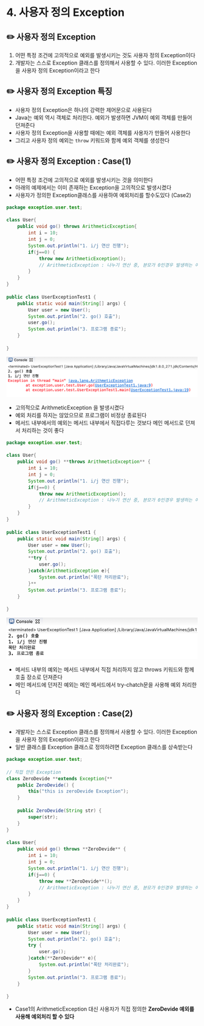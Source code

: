 # 4. 사용자 정의 Exception

## ✏️  사용자 정의 Exception

1. 어떤 특정 조건에 고의적으로 예외를 발생시키는 것도 사용자 정의 Exception이다
2. 개발자는 스스로 Exception 클래스를 정의해서 사용할 수 있다. 이러한 Exception을 사용자 정의 Exception이라고 한다

## ✏️  사용자 정의 Exception 특징

- 사용자 정의 Exception은 하나의 강력한 제어문으로 사용된다
- Java는 예외 역시 객체로 처리한다. 예외가 발생하면 JVM이 예외 객체를 만들어 던져준다
- 사용자 정의 Exception을 사용할 때에는 예외 객체를 사용자가 만들어 사용한다
- 그리고 사용자 정의 예외는  `throw` 키워드와 함께 예외 객체를 생성한다

## ✏️  사용자 정의 Exception : Case(1)

- 어떤 특정 조건에 고의적으로 예외를 발생시키는 것을 의미한다
- 아래의 예제에서는 이미 존재하는 Exception을 고의적으로 발생시켰다
- 사용자가 정의한 Exception클래스를 사용하여 예외처리를 할수도있다 (Case2)

```java
package exception.user.test;

class User{
	public void go() throws ArithmeticException{
		int i = 10;
		int j = 0;
		System.out.println("1. i/j 연산 진행");
		if(j==0) {
			throw new ArithmeticException();
			// ArithmeticException : 나누기 연산 중, 분모가 0인경우 발생하는 예외 
		}
	}
}

public class UserExceptionTest1 {
	public static void main(String[] args) {
		User user = new User();
		System.out.println("2. go() 호출");
		user.go();
		System.out.println("3. 프로그램 종료");
	}

}
```

![image](img/04-1.png)

- 고의적으로 ArithmeticException 을 발생시켰다
- 예외 처리를 하지는 않았으므로 프로그램이 비정상 종료된다
- 메서드 내부에서의 예외는 메서드 내부에서 직접다루는 것보다 메인 메서드로 던져서 처리하는 것이 좋다

```java
package exception.user.test;

class User{
	public void go() **throws ArithmeticException** {
		int i = 10;
		int j = 0;
		System.out.println("1. i/j 연산 진행");
		if(j==0) {
			throw new ArithmeticException();
			// ArithmeticException : 나누기 연산 중, 분모가 0인경우 발생하는 예외 
		}
	}
}

public class UserExceptionTest1 {
	public static void main(String[] args) {
		User user = new User();
		System.out.println("2. go() 호출");
		**try {
			user.go();			
		}catch(ArithmeticException e){
			System.out.println("폭탄 처리완료");
		}**
		System.out.println("3. 프로그램 종료");
	}

}
```

![image](img/04-2.png)

- 메서드 내부의 예외는 메서드 내부에서 직접 처리하지 않고 throws 키워드와 함께 호출 장소로 던져준다
- 메인 메서드에 던저진 예외는 메인 메서드에서 try-chatch문을 사용해 예외 처리한다

## ✏️  사용자 정의 Exception : Case(2)

- 개발자는 스스로 Exception 클래스를 정의해서 사용할 수 있다. 이러한 Exception을 사용자 정의 Exception이라고 한다
- 일반 클래스를 Exception 클래스로 정의하려면 Exception 클래스를 상속받는다

```java
package exception.user.test;

// 직접 만든 Exception 
class ZeroDevide **extends Exception{**
	public ZeroDevide() {
		this("this is zeroDevide Exception");
	}
	
	public ZeroDevide(String str) {
		super(str);
	}
}

class User{
	public void go() throws **ZeroDevide** {
		int i = 10;
		int j = 0;
		System.out.println("1. i/j 연산 진행");
		if(j==0) {
			throw new **ZeroDevide**();
			// ArithmeticException : 나누기 연산 중, 분모가 0인경우 발생하는 예외 
		}
	}
}

public class UserExceptionTest1 {
	public static void main(String[] args) {
		User user = new User();
		System.out.println("2. go() 호출");
		try {
			user.go();			
		}catch(**ZeroDevide** e){
			System.out.println("폭탄 처리완료");
		}
		System.out.println("3. 프로그램 종료");
	}

}
```

- Case1의 ArithmeticException 대신 사용자가 직접 정의한 **ZeroDevide 예외를 사용해 예외처리 할 수 있다**